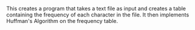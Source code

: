 This creates a program that takes a text file as input and creates a table containing the frequency of each character in the file. It then implements Huffman's Algorithm on the frequency table. 
